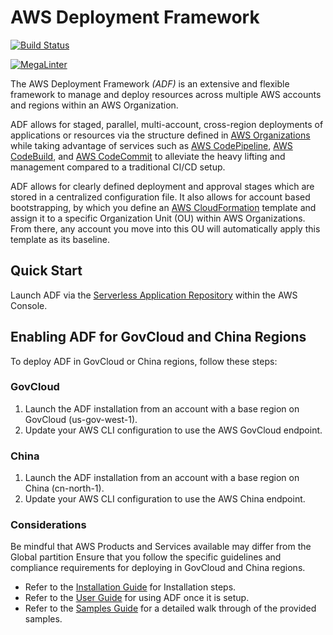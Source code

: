 # AWS Deployment Framework

[![Build Status](https://github.com/awslabs/aws-deployment-framework/workflows/ADF%20CI/badge.svg?branch=master)](https://github.com/awslabs/aws-deployment-framework/actions?query=workflow%3AADF%20CI+branch%3Amaster)

[![MegaLinter](https://github.com/awslabs/aws-deployment-framework/workflows/MegaLinter/badge.svg?branch=master)](https://github.com/awslabs/aws-deployment-framework/actions?query=workflow%3AMegaLinter+branch%3Amaster)

The AWS Deployment Framework *(ADF)* is an extensive and flexible framework to
manage and deploy resources across multiple AWS accounts and regions within an
AWS Organization.

ADF allows for staged, parallel, multi-account, cross-region deployments of
applications or resources via the structure defined in
[AWS Organizations](https://aws.amazon.com/organizations/) while taking
advantage of services such as
[AWS CodePipeline](https://aws.amazon.com/codepipeline/),
[AWS CodeBuild](https://aws.amazon.com/codebuild/), and
[AWS CodeCommit](https://aws.amazon.com/codecommit/) to alleviate the
heavy lifting and management compared to a traditional CI/CD setup.

ADF allows for clearly defined deployment and approval stages which are stored
in a centralized configuration file. It also allows for account based
bootstrapping, by which you define an
[AWS CloudFormation](https://aws.amazon.com/cloudformation/) template and
assign it to a specific Organization Unit (OU) within AWS Organizations.
From there, any account you move into this OU will automatically apply this
template as its baseline.

## Quick Start

Launch ADF via the
[Serverless Application Repository](https://console.aws.amazon.com/lambda/home?region=us-east-1#/create/app?applicationId=arn:aws:serverlessrepo:us-east-1:112893979820:applications/aws-deployment-framework)
within the AWS Console.

## Enabling ADF for GovCloud and China Regions

To deploy ADF in GovCloud or China regions, follow these steps:

### GovCloud

1. Launch the ADF installation from an account with a base region on GovCloud (us-gov-west-1).
2. Update your AWS CLI configuration to use the AWS GovCloud endpoint.

### China

1. Launch the ADF installation from an account with a base region on China (cn-north-1).
2. Update your AWS CLI configuration to use the AWS China endpoint.

### Considerations
Be mindful that AWS Products and Services available may differ from the Global partition
Ensure that you follow the specific guidelines and compliance requirements for deploying in GovCloud and China regions.

- Refer to the [Installation Guide](docs/installation-guide.md) for
  Installation steps.
- Refer to the [User Guide](docs/user-guide.md) for using ADF once it is setup.
- Refer to the [Samples Guide](docs/samples-guide.md) for a detailed walk
  through of the provided samples.
